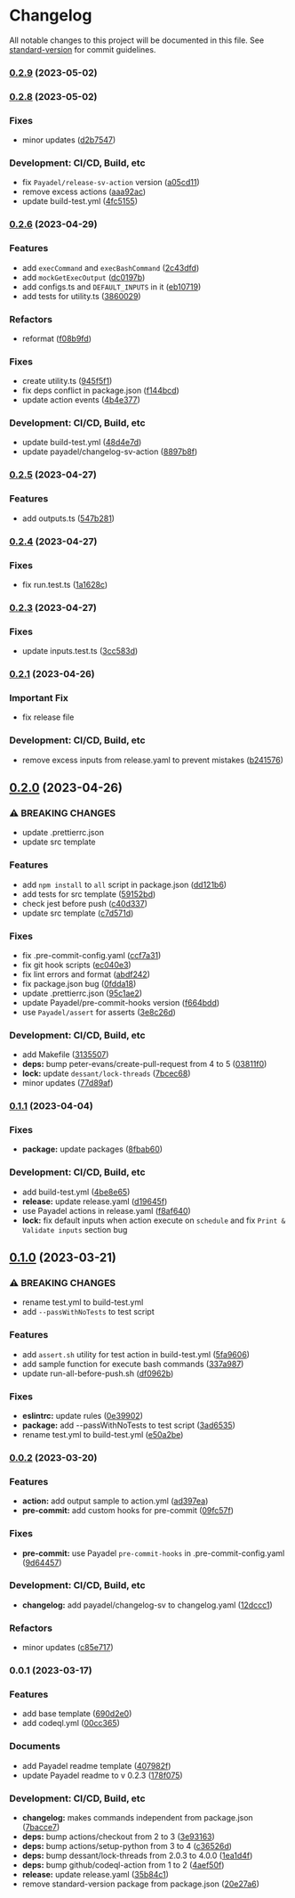 # Changelog

All notable changes to this project will be documented in this file. See [standard-version](https://github.com/conventional-changelog/standard-version) for commit guidelines.

### [0.2.9](https://github.com/Payadel/github-action-typescript/compare/v0.2.8...v0.2.9) (2023-05-02)

### [0.2.8](https://github.com/Payadel/github-action-typescript/compare/v0.2.7...v0.2.8) (2023-05-02)


### Fixes

* minor updates ([d2b7547](https://github.com/Payadel/github-action-typescript/commit/d2b754773223bd908b4bddd8b4671c2ad62d2c08))


### Development: CI/CD, Build, etc

* fix `Payadel/release-sv-action` version ([a05cd11](https://github.com/Payadel/github-action-typescript/commit/a05cd11182d4a36541ab2a4de443729f5378784f))
* remove excess actions ([aaa92ac](https://github.com/Payadel/github-action-typescript/commit/aaa92ac2ab26ae2e39937b29e499ed6136049292))
* update build-test.yml ([4fc5155](https://github.com/Payadel/github-action-typescript/commit/4fc51557dfe6af784ae699e2709ef7c286cc6885))

### [0.2.6](https://github.com/Payadel/github-action-typescript/compare/v0.2.5...v0.2.6) (2023-04-29)


### Features

* add `execCommand` and `execBashCommand` ([2c43dfd](https://github.com/Payadel/github-action-typescript/commit/2c43dfd3e56e2100bd7149e7061dcda9572c37cf))
* add `mockGetExecOutput` ([dc0197b](https://github.com/Payadel/github-action-typescript/commit/dc0197b628ea030231c015ffb470e0c673344f90))
* add configs.ts and `DEFAULT_INPUTS` in it ([eb10719](https://github.com/Payadel/github-action-typescript/commit/eb1071914eda96245b6fb1d7563b0d1fdd88c435))
* add tests for utility.ts ([3860029](https://github.com/Payadel/github-action-typescript/commit/3860029fcea8a27590ad6a4e4709f084b3c7f8dd))


### Refactors

* reformat ([f08b9fd](https://github.com/Payadel/github-action-typescript/commit/f08b9fd5f966a93c0772e1598332b3185e2496dc))


### Fixes

* create utility.ts ([945f5f1](https://github.com/Payadel/github-action-typescript/commit/945f5f1b3b800664a06a287a93605b9161986bf2))
* fix deps conflict in package.json ([f144bcd](https://github.com/Payadel/github-action-typescript/commit/f144bcd068bac3332153700249443ffd3f0ba5ef))
* update action events ([4b4e377](https://github.com/Payadel/github-action-typescript/commit/4b4e377bb8106a8c90bb7d8213fba2eff3b7d9cd))


### Development: CI/CD, Build, etc

* update build-test.yml ([48d4e7d](https://github.com/Payadel/github-action-typescript/commit/48d4e7d9be2a44c20db8d81d6025753849bd5feb))
* update payadel/changelog-sv-action ([8897b8f](https://github.com/Payadel/github-action-typescript/commit/8897b8fd292cd52e40f30739ac4f37f2c25a0e7f))

### [0.2.5](https://github.com/Payadel/github-action-typescript/compare/v0.2.4...v0.2.5) (2023-04-27)


### Features

* add outputs.ts ([547b281](https://github.com/Payadel/github-action-typescript/commit/547b281bc58ffa426920a47772c03434a5249e62))

### [0.2.4](https://github.com/Payadel/github-action-typescript/compare/v0.2.3...v0.2.4) (2023-04-27)


### Fixes

* fix run.test.ts ([1a1628c](https://github.com/Payadel/github-action-typescript/commit/1a1628c7674afadb1a5bc4566ae8ed0ea2e05b89))

### [0.2.3](https://github.com/Payadel/github-action-typescript/compare/v0.2.2...v0.2.3) (2023-04-27)


### Fixes

* update inputs.test.ts ([3cc583d](https://github.com/Payadel/github-action-typescript/commit/3cc583df53a92ba72142bca7bab94ce70569417a))

### [0.2.1](https://github.com/Payadel/github-action-typescript/compare/v0.2.0...v0.2.1) (2023-04-26)


### Important Fix

* fix release file

### Development: CI/CD, Build, etc

* remove excess inputs from release.yaml to prevent mistakes ([b241576](https://github.com/Payadel/github-action-typescript/commit/b24157658178747801b5e48065f05a16cf4555ad))

## [0.2.0](https://github.com/Payadel/github-action-typescript/compare/v0.1.1...v0.2.0) (2023-04-26)


### ⚠ BREAKING CHANGES

* update .prettierrc.json
* update src template

### Features

* add `npm install` to `all` script in package.json ([dd121b6](https://github.com/Payadel/github-action-typescript/commit/dd121b680333dfaf03020c538b8b4e89e4c81d65))
* add tests for src template ([59152bd](https://github.com/Payadel/github-action-typescript/commit/59152bd024515188f2c30b5ba726a28c12520077))
* check jest before push ([c40d337](https://github.com/Payadel/github-action-typescript/commit/c40d337e604c714a42ea34ee3aaf9e88bb34d240))
* update src template ([c7d571d](https://github.com/Payadel/github-action-typescript/commit/c7d571d301a5de4a31696e5ed8d262a61ac656cb))


### Fixes

* fix .pre-commit-config.yaml ([ccf7a31](https://github.com/Payadel/github-action-typescript/commit/ccf7a315907b8c578146d906e56210e48345e49f))
* fix git hook scripts ([ec040e3](https://github.com/Payadel/github-action-typescript/commit/ec040e3765764842f3b989f1c3f050bf9116b0d6))
* fix lint errors and format ([abdf242](https://github.com/Payadel/github-action-typescript/commit/abdf242d147741049eab5727671e6914c21775a5))
* fix package.json bug ([0fdda18](https://github.com/Payadel/github-action-typescript/commit/0fdda18b144218cce353a23cc2e5a577dab68704))
* update .prettierrc.json ([95c1ae2](https://github.com/Payadel/github-action-typescript/commit/95c1ae2baa8ffb77c3af4e802831ec55d185ffcc))
* update Payadel/pre-commit-hooks version ([f664bdd](https://github.com/Payadel/github-action-typescript/commit/f664bdddfc936ef7f8783f6726e7f062b92fab6a))
* use `Payadel/assert` for asserts ([3e8c26d](https://github.com/Payadel/github-action-typescript/commit/3e8c26da54b0060e29f6d853d071b16bc6b67cba))


### Development: CI/CD, Build, etc

* add Makefile ([3135507](https://github.com/Payadel/github-action-typescript/commit/313550777461193c8684899ce9e09e8d49b6e640))
* **deps:** bump peter-evans/create-pull-request from 4 to 5 ([03811f0](https://github.com/Payadel/github-action-typescript/commit/03811f020cca8f7059b23a7dc485c932e3b72e50))
* **lock:** update `dessant/lock-threads` ([7bcec68](https://github.com/Payadel/github-action-typescript/commit/7bcec68a794a7f3bd06649d058a54c4f17ec5cf0))
* minor updates ([77d89af](https://github.com/Payadel/github-action-typescript/commit/77d89af47a3449998dfb6b899744a963fefcb401))

### [0.1.1](https://github.com/Payadel/github-action-typescript/compare/v0.1.0...v0.1.1) (2023-04-04)


### Fixes

* **package:** update packages ([8fbab60](https://github.com/Payadel/github-action-typescript/commit/8fbab60713dbb5078c4d19812a78e0671b75c38a))

### Development: CI/CD, Build, etc

* add build-test.yml ([4be8e65](https://github.com/Payadel/github-action-typescript/commit/4be8e652f79986d801e56f542302b6da0afee362))
* **release:** update release.yaml ([d19645f](https://github.com/Payadel/github-action-typescript/commit/d19645f12fc2967c18b7e3632ba50a94df7fbb7f))
* use Payadel actions in release.yaml ([f8af640](https://github.com/Payadel/github-action-typescript/commit/f8af6401ce4b7b6d089b164977c3ec48515de45f))
* **lock:** fix default inputs when action execute on `schedule` and fix `Print & Validate inputs` section bug

## [0.1.0](https://github.com/Payadel/github-action-typescript/compare/v0.0.2...v0.1.0) (2023-03-21)

### ⚠ BREAKING CHANGES

* rename test.yml to build-test.yml
* add `--passWithNoTests` to test script

### Features

* add `assert.sh` utility for test action in
  build-test.yml ([5fa9606](https://github.com/Payadel/github-action-typescript/commit/5fa96065304c4e2b5b55a891526d382312541957))
* add sample function for execute bash
  commands ([337a987](https://github.com/Payadel/github-action-typescript/commit/337a9877bb18d94c33da74e4ca272a60ad5bd8da))
* update
  run-all-before-push.sh ([df0962b](https://github.com/Payadel/github-action-typescript/commit/df0962bfeeffae35676fecfc73182db102ef8b2e))

### Fixes

* **eslintrc:** update
  rules ([0e39902](https://github.com/Payadel/github-action-typescript/commit/0e39902e3665d5fbb221229f08bcbbe3b5dcd3b7))
* **package:** add --passWithNoTests to test
  script ([3ad6535](https://github.com/Payadel/github-action-typescript/commit/3ad6535ec067c8e9dc242d957df7868e8b3fd1e1))
* rename test.yml to
  build-test.yml ([e50a2be](https://github.com/Payadel/github-action-typescript/commit/e50a2be8240db68f2a8eee863a8d7e28912fedbd))

### [0.0.2](https://github.com/Payadel/github-action-typescript/compare/v0.0.1...v0.0.2) (2023-03-20)

### Features

* **action:** add output sample to
  action.yml ([ad397ea](https://github.com/Payadel/github-action-typescript/commit/ad397eac6592471fb45b6a49b4929f094db8e2cc))
* **pre-commit:** add custom hooks for
  pre-commit ([09fc57f](https://github.com/Payadel/github-action-typescript/commit/09fc57f9c5475858db90e99733923efeb72a8ce0))

### Fixes

* **pre-commit:** use Payadel `pre-commit-hooks` in
  .pre-commit-config.yaml ([9d64457](https://github.com/Payadel/github-action-typescript/commit/9d644575d89c714d22b4caa21bb00606080433cb))

### Development: CI/CD, Build, etc

* **changelog:** add payadel/changelog-sv to
  changelog.yaml ([12dccc1](https://github.com/Payadel/github-action-typescript/commit/12dccc1383ef0b75f500bd89825d05ffb955d978))

### Refactors

* minor
  updates ([c85e717](https://github.com/Payadel/github-action-typescript/commit/c85e717f8161256f0376db081e3423fbcfa5c50c))

### 0.0.1 (2023-03-17)

### Features

* add base
  template ([690d2e0](https://github.com/Payadel/github-action-typescript/commit/690d2e0e01c7b140842e5c80e3c3e117d7f220a0))
* add
  codeql.yml ([00cc365](https://github.com/Payadel/github-action-typescript/commit/00cc365301eee897156aa05c43aff9cd9db46568))

### Documents

* add Payadel readme
  template ([407982f](https://github.com/Payadel/github-action-typescript/commit/407982fed08150cee0f34ba44fa173f98358c100))
* update Payadel readme to v
  0.2.3 ([178f075](https://github.com/Payadel/github-action-typescript/commit/178f075bc14d501bd4cc08468791feacc29ce5f4))

### Development: CI/CD, Build, etc

* **changelog:** makes commands independent from
  package.json ([7bacce7](https://github.com/Payadel/github-action-typescript/commit/7bacce763b18bf81df691e6b660f11ac404bd6c8))
* **deps:** bump actions/checkout from 2 to
  3 ([3e93163](https://github.com/Payadel/github-action-typescript/commit/3e9316373b14cb313478da214dd7dba7933d41ea))
* **deps:** bump actions/setup-python from 3 to
  4 ([c36526d](https://github.com/Payadel/github-action-typescript/commit/c36526ddea1c4ce689be35c1fc71fa94432dd920))
* **deps:** bump dessant/lock-threads from 2.0.3 to
  4.0.0 ([1ea1d4f](https://github.com/Payadel/github-action-typescript/commit/1ea1d4f151eb5dfd2330db620ee8aca7fb429852))
* **deps:** bump github/codeql-action from 1 to
  2 ([4aef50f](https://github.com/Payadel/github-action-typescript/commit/4aef50f59b963068ea9d7a31d7e8b707d32bf320))
* **release:** update
  release.yaml ([35b84c1](https://github.com/Payadel/github-action-typescript/commit/35b84c10e7c785f4be46d65633e952ee3ff032b8))
* remove standard-version package from
  package.json ([20e27a6](https://github.com/Payadel/github-action-typescript/commit/20e27a6934f8cf163932ab9ebbc76e5838ac1dad))
